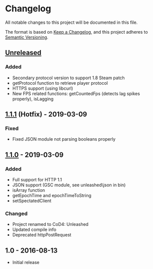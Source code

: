 # Changelog

All notable changes to this project will be documented in this file.

The format is based on [Keep a Changelog](https://keepachangelog.com/en/1.0.0/),
and this project adheres to [Semantic Versioning](https://semver.org/spec/v2.0.0.html).

## [Unreleased]

### Added

- Secondary protocol version to support 1.8 Steam patch
- getProtocol function to retrieve player protocol
- HTTPS support (using libcurl)
- New FPS related functions: getCountedFps (detects lag spikes properly), isLagging

## [1.1.1] \(Hotfix) - 2019-03-09

### Fixed

- Fixed JSON module not parsing booleans properly

## [1.1.0] - 2019-03-09

### Added

- Full support for HTTP 1.1
- JSON support (GSC module, see unleashed\\json in bin)
- isArray function
- getEpochTime and epochTimeToString
- setSpectatedClient

### Changed

- Project renamed to CoD4: Unleashed
- Updated compile info
- Deprecated httpPostRequest

## 1.0 - 2016-08-13

- Initial release

[unreleased]: https://github.com/atrX/CoD4-Unleashed-Server/compare/1.1.0...HEAD
[1.1.1]: https://github.com/atrX/CoD4-Unleashed-Server/compare/1.1.0...1.1.1
[1.1.0]: https://github.com/atrX/CoD4-Unleashed-Server/compare/1.0...1.1.0
